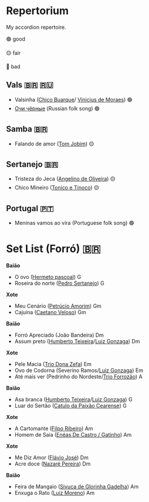# Repertorium
My accordion repertoire.

:green_circle: good 

:yellow_circle: fair

:red_circle: bad


## Vals :brazil: :ru:
- Valsinha ([Chico Buarque](https://en.wikipedia.org/wiki/Chico_Buarque)/ [Vinicius de Moraes](https://en.wikipedia.org/wiki/Vinicius_de_Moraes)) :green_circle:
- [Очи чёрные](https://en.wikipedia.org/wiki/Dark_Eyes_(song) "Dark eyes") (Russian folk song) :green_circle:

## Samba :brazil:
- Falando de amor ([Tom Jobim](https://en.wikipedia.org/wiki/Ant%C3%B4nio_Carlos_Jobim)) :yellow_circle:

## Sertanejo :brazil:
- Tristeza do Jeca ([Angelino de Oliveira](https://pt.wikipedia.org/wiki/Angelino_de_Oliveira)) :yellow_circle:
- Chico Mineiro ([Tonico e Tinoco](https://en.wikipedia.org/wiki/Tonico_%26_Tinoco)) :yellow_circle:

## Portugal :portugal:
- Meninas vamos ao vira (Portuguese folk song) :green_circle:



# Set List (Forró) :brazil:

**Baião** 

- O ovo ([Hermeto pascoal](https://en.wikipedia.org/wiki/Hermeto_Pascoal)) G
- Roseira do norte ([Pedro Sertanejo](https://pt.wikipedia.org/wiki/Pedro_Sertanejo)) G

**Xote**

- Meu Cenário ([Petrúcio Amorim](https://pt.wikipedia.org/wiki/Petr%C3%BAcio_Amorim)) Gm
- Cajuína ([Caetano Veloso](https://en.wikipedia.org/wiki/Caetano_Veloso)) Gm

**Baião** 

- Forró Apreciado (João Bandeira) Dm
- Assum preto ([Humberto Teixeira](https://en.wikipedia.org/wiki/Humberto_Teixeira)/[Luiz Gonzaga](https://en.wikipedia.org/wiki/Luiz_Gonzaga)) Dm

**Xote**

- Pele Macia ([Trio Dona Zefa](http://www.triodonazefa.com.br/o-trio)) Em
- Ovo de Codorna (Severino Ramos/[Luiz Gonzaga](https://en.wikipedia.org/wiki/Luiz_Gonzaga)) Em
- Até mais ver (Pedrinho do Nordeste/[Trio Forrozão](https://pt.wikipedia.org/wiki/Trio_Forroz%C3%A3o)) A

**Baião** 

- Asa branca ([Humberto Teixeira](https://en.wikipedia.org/wiki/Humberto_Teixeira)/[Luiz Gonzaga](https://en.wikipedia.org/wiki/Luiz_Gonzaga)) G
- Luar do Sertão ([Catulo da Paixão Cearense](https://pt.wikipedia.org/wiki/Catulo_da_Paix%C3%A3o_Cearense)) G

**Xote**

- A Cartomante ([Filpo Ribeiro](https://www.instagram.com/filpoeafeira/)) Am
- Homem de Saia ([Enéas De Castro / Gatinho](https://immub.org/compositor/gatinho)) Am

**Xote**
- Me Diz Amor ([Flávio José](https://pt.wikipedia.org/wiki/Fl%C3%A1vio_Jos%C3%A9)) Dm
- Acre doce ([Nazaré Pereira](https://pt.wikipedia.org/wiki/Nazar%C3%A9_Pereira)) Dm

**Baião** 

- Feira de Mangaio ([Sivuca de Glorinha Gadelha](https://en.wikipedia.org/wiki/Sivuca)) Am
- Enxuga o Rato ([Luiz Moreno](https://immub.org/compositor/luis-moreno)) Am
